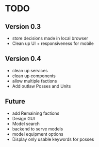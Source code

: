 
# TODO

## Version 0.3
- store decisions made in local browser
- Clean up UI + responsiveness for mobile

## Version 0.4
- clean up services
- clean up components
- allow multiple factions
- Add outlaw Posses and Units

## Future
- add Remaining factions
- Design GUI
- Model search
- backend to serve models 
- model equipment options
- Display only usable keywords for posses
